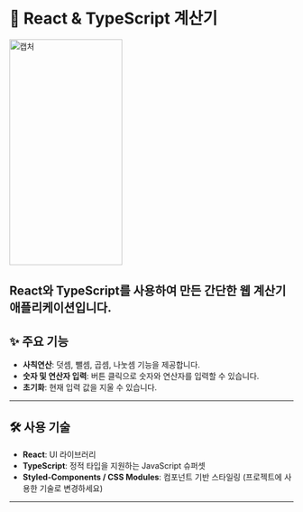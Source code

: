 # 🧮 React & TypeScript 계산기

<img width="200" height="400" alt="캡처" src="https://github.com/user-attachments/assets/d42c0afb-15c3-4a82-ac16-67f0a8e64418" />

React와 TypeScript를 사용하여 만든 간단한 웹 계산기 애플리케이션입니다.
---

## ✨ 주요 기능

- **사칙연산**: 덧셈, 뺄셈, 곱셈, 나눗셈 기능을 제공합니다.
- **숫자 및 연산자 입력**: 버튼 클릭으로 숫자와 연산자를 입력할 수 있습니다.
- **초기화**: 현재 입력 값을 지울 수 있습니다.

---

## 🛠️ 사용 기술

- **React**: UI 라이브러리
- **TypeScript**: 정적 타입을 지원하는 JavaScript 슈퍼셋
- **Styled-Components / CSS Modules**: 컴포넌트 기반 스타일링 (프로젝트에 사용한 기술로 변경하세요)

---
